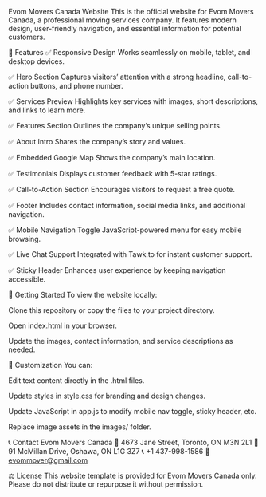 Evom Movers Canada Website
This is the official website for Evom Movers Canada, a professional moving services company. It features modern design, user-friendly navigation, and essential information for potential customers.

🌟 Features
✅ Responsive Design
Works seamlessly on mobile, tablet, and desktop devices.

✅ Hero Section
Captures visitors’ attention with a strong headline, call-to-action buttons, and phone number.

✅ Services Preview
Highlights key services with images, short descriptions, and links to learn more.

✅ Features Section
Outlines the company’s unique selling points.

✅ About Intro
Shares the company’s story and values.

✅ Embedded Google Map
Shows the company’s main location.

✅ Testimonials
Displays customer feedback with 5-star ratings.

✅ Call-to-Action Section
Encourages visitors to request a free quote.

✅ Footer
Includes contact information, social media links, and additional navigation.

✅ Mobile Navigation Toggle
JavaScript-powered menu for easy mobile browsing.

✅ Live Chat Support
Integrated with Tawk.to for instant customer support.

✅ Sticky Header
Enhances user experience by keeping navigation accessible.

🚀 Getting Started
To view the website locally:

Clone this repository or copy the files to your project directory.

Open index.html in your browser.

Update the images, contact information, and service descriptions as needed.

🔧 Customization
You can:

Edit text content directly in the .html files.

Update styles in style.css for branding and design changes.

Update JavaScript in app.js to modify mobile nav toggle, sticky header, etc.

Replace image assets in the images/ folder.

📞 Contact
Evom Movers Canada
📍 4673 Jane Street, Toronto, ON M3N 2L1
📍 91 McMillan Drive, Oshawa, ON L1G 3Z7
📞 +1 437-998-1586
📧 evommover@gmail.com

⚖️ License
This website template is provided for Evom Movers Canada only. Please do not distribute or repurpose it without permission.

